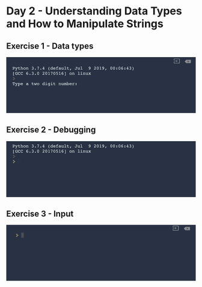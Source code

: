 # Day 2 - Understanding Data Types and How to Manipulate Strings

## Exercise 1 - Data types

<img src="/Day2/assets/2.1.gif" width=800px>

## Exercise 2 - Debugging

<img src="/Day2/assets/2.2.gif" width=800px>

## Exercise 3 - Input

<img src="/Day2/assets/2.3.gif" width=800px>
